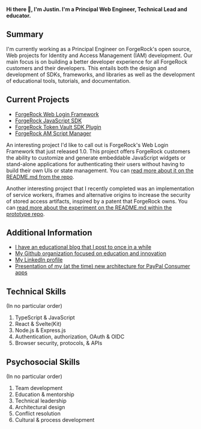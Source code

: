 **Hi there 👋, I'm Justin. I'm a Principal Web Engineer, Technical Lead and educator.**

## Summary

I'm currently working as a Principal Engineer on ForgeRock's open source, Web projects for Identity and Access Management (IAM) development. Our main focus is on building a better developer experience for all ForgeRock customers and their developers. This entails both the design and development of SDKs, frameworks, and libraries as well as the development of educational tools, tutorials, and documentation.

## Current Projects

- [ForgeRock Web Login Framework](https://github.com/ForgeRock/forgerock-web-login-framework)
- [ForgeRock JavaScript SDK](https://github.com/ForgeRock/forgerock-javascript-sdk)
- [ForgeRock Token Vault SDK Plugin](https://github.com/ForgeRock/forgerock-javascript-sdk/packages/token-vault)
- [ForgeRock AM Script Manager](https://github.com/cerebrl/forgerock-am-script-manager)

An interesting project I'd like to call out is ForgeRock's Web Login Framework that just released 1.0. This project offers ForgeRock customers the ability to customize and generate embeddable JavaScript widgets or stand-alone applications for authenticating their users without having to build their own UIs or state management. You can [read more about it on the README.md from the repo](https://github.com/ForgeRock/forgerock-web-login-framework#forgerock-web-login-framework).

Another interesting project that I recently completed was an implementation of service workers, iframes and alternative origins to increase the security of stored access artifacts, inspired by a patent that ForgeRock owns. You can [read more about the experiment on the README.md within the prototype repo](https://github.com/cerebrl/sw-iframe-prototype).

## Additional Information

- [I have an educational blog that I post to once in a while](https://cerebralideas.com)
- [My Github organization focused on education and innovation](https://github.com/cerebralideas)
- [My LinkedIn profile](https://www.linkedin.com/in/cerebrl/)
- [Presentation of my (at the time) new architecture for PayPal Consumer apps](https://vimeo.com/219400955)

## Technical Skills
(In no particular order)

1. TypeScript & JavaScript
2. React & Svelte(Kit)
3. Node.js & Express.js
4. Authentication, authorization, OAuth & OIDC
5. Browser security, protocols, & APIs

## Psychosocial Skills
(In no particular order)

1. Team development
2. Education & mentorship
3. Technical leadership
4. Architectural design
5. Conflict resolution
6. Cultural & process development
